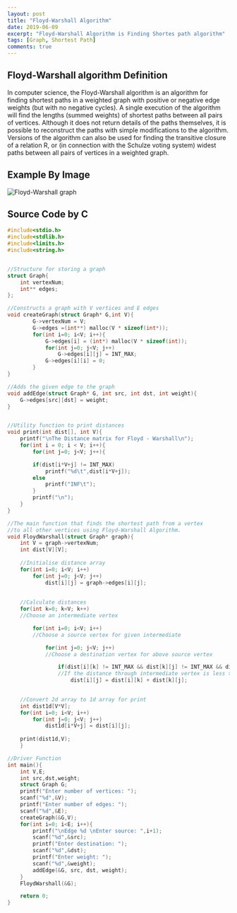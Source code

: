 ```yaml
---
layout: post
title: "Floyd-Warshall Algorithm"
date: 2019-06-09
excerpt: "Floyd-Warshall Algorithm is Finding Shortes path algorithm"
tags: [Graph, Shortest Path]
comments: true
---
```


## Floyd-Warshall algorithm Definition

In computer science, the Floyd-Warshall algorithm is an algorithm for finding shortest paths in a weighted graph with positive or negative edge weights (but with no negative cycles). A single execution of the algorithm will find the lengths (summed weights) of shortest paths between all pairs of vertices. Although it does not return details of the paths themselves, it is possible to reconstruct the paths with simple modifications to the algorithm. Versions of the algorithm can also be used for finding the transitive closure of a relation R, or (in connection with the Schulze voting system) widest paths between all pairs of vertices in a weighted graph.

## Example By Image

![Floyd-Warshall graph](https://ai2-s2-public.s3.amazonaws.com/figures/2017-08-08/9cb9e82f482d434cf73ec2dd747662e0dc741caf/4-Figure2-1.png)

## Source Code by C

```c
#include<stdio.h>
#include<stdlib.h>
#include<limits.h>
#include<string.h>


//Structure for storing a graph
struct Graph{
	int vertexNum;
	int** edges;
};

//Constructs a graph with V vertices and E edges
void createGraph(struct Graph* G,int V){
		G->vertexNum = V;
		G->edges =(int**) malloc(V * sizeof(int*));
		for(int i=0; i<V; i++){
			G->edges[i] = (int*) malloc(V * sizeof(int));
			for(int j=0; j<V; j++)
				G->edges[i][j] = INT_MAX;
			G->edges[i][i] = 0;
		}		
}

//Adds the given edge to the graph 
void addEdge(struct Graph* G, int src, int dst, int weight){
	G->edges[src][dst] = weight;
}


//Utility function to print distances
void print(int dist[], int V){
	printf("\nThe Distance matrix for Floyd - Warshall\n");
	for(int i = 0; i < V; i++){
		for(int j=0; j<V; j++){

		if(dist[i*V+j] != INT_MAX)	
			printf("%d\t",dist[i*V+j]);
		else
			printf("INF\t");
		}
		printf("\n");
	}
}

//The main function that finds the shortest path from a vertex
//to all other vertices using Floyd-Warshall Algorithm.
void FloydWarshall(struct Graph* graph){
	int V = graph->vertexNum;
	int dist[V][V];
	
	//Initialise distance array
	for(int i=0; i<V; i++)
		for(int j=0; j<V; j++)
			dist[i][j] = graph->edges[i][j];	
			
	
	//Calculate distances
	for(int k=0; k<V; k++)
	//Choose an intermediate vertex

		for(int i=0; i<V; i++)	
		//Choose a source vertex for given intermediate

			for(int j=0; j<V; j++)
			//Choose a destination vertex for above source vertex

				if(dist[i][k] != INT_MAX && dist[k][j] != INT_MAX && dist[i][k] + dist[k][j] < dist[i][j])
				//If the distance through intermediate vertex is less than direct edge then update value in distance array
					dist[i][j] = dist[i][k] + dist[k][j];

	
	//Convert 2d array to 1d array for print
	int dist1d[V*V];	
	for(int i=0; i<V; i++)
		for(int j=0; j<V; j++)
			dist1d[i*V+j] = dist[i][j];
	
	print(dist1d,V);	
	}

//Driver Function
int main(){
	int V,E;
	int src,dst,weight;
	struct Graph G;
	printf("Enter number of vertices: ");
	scanf("%d",&V);
	printf("Enter number of edges: ");
	scanf("%d",&E);
	createGraph(&G,V);
	for(int i=0; i<E; i++){
		printf("\nEdge %d \nEnter source: ",i+1);
		scanf("%d",&src);
		printf("Enter destination: ");
		scanf("%d",&dst);
		printf("Enter weight: ");
		scanf("%d",&weight);
		addEdge(&G, src, dst, weight);
	}
	FloydWarshall(&G);

	return 0;
}
```
